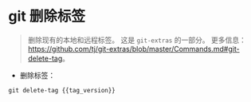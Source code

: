 # git 删除标签

> 删除现有的本地和远程标签。
> 这是 `git-extras` 的一部分。
> 更多信息：<https://github.com/tj/git-extras/blob/master/Commands.md#git-delete-tag>。

- 删除标签：

`git delete-tag {{tag_version}}`